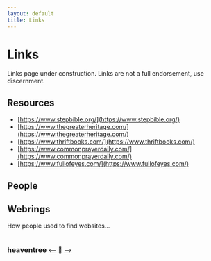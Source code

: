 ```yaml
---
layout: default
title: Links
---
```

# Links

Links page under construction. Links are not a full endorsement, use discernment. 

## Resources
- [https://www.stepbible.org/](https://www.stepbible.org/)
- [https://www.thegreaterheritage.com/](https://www.thegreaterheritage.com/)
- [https://www.thriftbooks.com/](https://www.thriftbooks.com/)
- [https://www.commonprayerdaily.com/](https://www.commonprayerdaily.com/)
- [https://www.fullofeyes.com/](https://www.fullofeyes.com/)

## People

## Webrings

How people used to find websites...

<div>
    <h3 style="display: inline-block;">heaventree</h3>
    <div style="display: inline-block;">
        <a href="https://heaventree.xyz/prev">&xlarr;</a>
        <a href="https://heaventree.xyz">&#x1F332;</a>
        <a href="https://heaventree.xyz/next">&xrarr;</a>
    </div>
</div>
